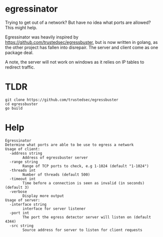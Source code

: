 # egressinator
Trying to get out of a network? But have no idea what ports are allowed?
This might help. 

Egressinator was heavily inspired by https://github.com/trustedsec/egressbuster, but is now written in golang, as the other project has fallen into disrepair. 
The server and client come as one package deal. 


A note, the server will not work on windows as it relies on IP tables to redirect traffic.

# TLDR
```
git clone https://github.com/trustedsec/egressbuster
cd egressbuster
go build
```

# Help
```
Egressinator
Determine what ports are able to be use to egress a network
Usage of client:
  -address string
        Address of egressbuster server
  -range string
        Range of TCP ports to check, e.g 1-1024 (default "1-1024")
  -threads int
        Number of threads (default 500)
  -timeout int
        Time before a connection is seen as invalid (in seconds) (default 3)
  -verbose
        Display more output
Usage of server:
  -interface string
        interface for server listener
  -port int
        The port the egress detector server will listen on (default 4344)
  -src string
        Source address for server to listen for client requests
```